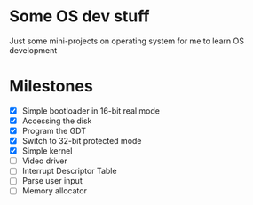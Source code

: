 # Some OS dev stuff

Just some mini-projects on operating system for me to learn OS development

# Milestones

- [x] Simple bootloader in 16-bit real mode
- [x] Accessing the disk
- [x] Program the GDT
- [x] Switch to 32-bit protected mode
- [x] Simple kernel
- [ ] Video driver
- [ ] Interrupt Descriptor Table
- [ ] Parse user input
- [ ] Memory allocator
